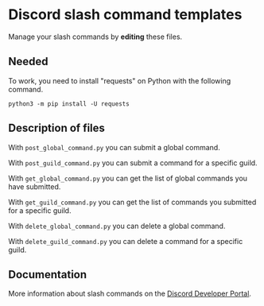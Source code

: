 # Discord slash command templates

Manage your slash commands by __editing__ these files.

## Needed

To work, you need to install "requests" on Python with the following command.

```
python3 -m pip install -U requests
```

## Description of files

With `post_global_command.py` you can submit a global command.

With `post_guild_command.py` you can submit a command for a specific guild.

With `get_global_command.py` you can get the list of global commands you have submitted.

With `get_guild_command.py` you can get the list of commands you submitted for a specific guild.

With `delete_global_command.py` you can delete a global command.

With `delete_guild_command.py` you can delete a command for a specific guild.

## Documentation

More information about slash commands on the [Discord Developer Portal](https://discord.com/developers/docs/interactions/slash-commands).

